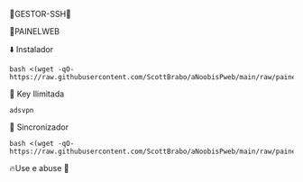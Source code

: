 🔰GESTOR-SSH🔰

🔹️PAINELWEB


⬇️ Instalador
```
bash <(wget -qO- https://raw.githubusercontent.com/ScottBrabo/aNoobisPweb/main/raw/painel/install/ubuinst.sh)
```

🔑 Key Ilimitada
```
adsvpn
```

🔄 Sincronizador
```
bash <(wget -qO- https://raw.githubusercontent.com/ScottBrabo/aNoobisPweb/main/raw/painel/sync/sincpainel.sh)
```

🔥Use e abuse 🍷
